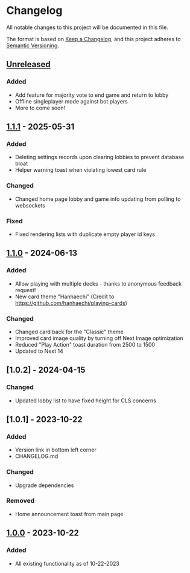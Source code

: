# Changelog

All notable changes to this project will be documented in this file.

The format is based on [Keep a Changelog](https://keepachangelog.com/en/1.1.0/),
and this project adheres to [Semantic Versioning](https://semver.org/spec/v2.0.0.html).

## [Unreleased]

### Added

- Add feature for majority vote to end game and return to lobby
- Offline singleplayer mode against bot players
- More to come soon!

## [1.1.1] - 2025-05-31

### Added

- Deleting settings records upon clearing lobbies to prevent database bloat
- Helper warning toast when violating lowest card rule

### Changed

- Changed home page lobby and game info updating from polling to websockets

### Fixed

- Fixed rendering lists with duplicate empty player id keys

## [1.1.0] - 2024-06-13

### Added

- Allow playing with multiple decks - thanks to anonymous feedback request!
- New card theme "Hanhaechi" (Credit to https://github.com/hanhaechi/playing-cards)

### Changed

- Changed card back for the "Classic" theme
- Improved card image quality by turning off Next Image optimization
- Reduced "Play Action" toast duration from 2500 to 1500
- Updated to Next 14

## [1.0.2] - 2024-04-15

### Changed

- Updated lobby list to have fixed height for CLS concerns

## [1.0.1] - 2023-10-22

### Added

- Version link in bottom left corner
- CHANGELOG.md

### Changed

- Upgrade dependencies

### Removed

- Home announcement toast from main page

## [1.0.0] - 2023-10-22

### Added

- All existing functionality as of 10-22-2023

[unreleased]: https://github.com/AdoryVo/big-two/compare/v1.1.0...HEAD
[1.1.1]: https://github.com/AdoryVo/big-two/releases/tag/v1.1.1
[1.1.0]: https://github.com/AdoryVo/big-two/releases/tag/v1.1.0
[1.0.0]: https://github.com/AdoryVo/big-two/releases/tag/v1.0.0

